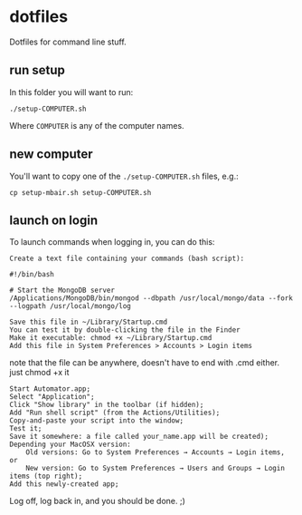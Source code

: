 # dotfiles

Dotfiles for command line stuff.

## run setup

In this folder you will want to run:

    ./setup-COMPUTER.sh

Where `COMPUTER` is any of the computer names.

## new computer

You'll want to copy one of the `./setup-COMPUTER.sh` files, e.g.:

    cp setup-mbair.sh setup-COMPUTER.sh

## launch on login

To launch commands when logging in, you can do this:

    Create a text file containing your commands (bash script):

    #!/bin/bash

    # Start the MongoDB server
    /Applications/MongoDB/bin/mongod --dbpath /usr/local/mongo/data --fork --logpath /usr/local/mongo/log

    Save this file in ~/Library/Startup.cmd
    You can test it by double-clicking the file in the Finder
    Make it executable: chmod +x ~/Library/Startup.cmd
    Add this file in System Preferences > Accounts > Login items

note that the file can be anywhere, doesn't have to end with .cmd either. just chmod +x it



    Start Automator.app;
    Select "Application";
    Click "Show library" in the toolbar (if hidden);
    Add "Run shell script" (from the Actions/Utilities);
    Copy-and-paste your script into the window;
    Test it;
    Save it somewhere: a file called your_name.app will be created);
    Depending your MacOSX version:
        Old versions: Go to System Preferences → Accounts → Login items, or
        New version: Go to System Preferences → Users and Groups → Login items (top right);
    Add this newly-created app;

Log off, log back in, and you should be done. ;)
